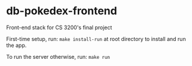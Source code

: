 # db-pokedex-frontend
Front-end stack for CS 3200's final project

First-time setup, run: `make install-run` at root directory to install and run the app.

To run the server otherwise, run: `make run`
